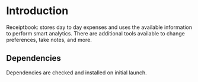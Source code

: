 # Introduction

Receiptbook: stores day to day expenses and uses the available information to perform smart analytics. There are additional tools available to change preferences, take notes, and more.

## Dependencies

Dependencies are checked and installed on initial launch.  
